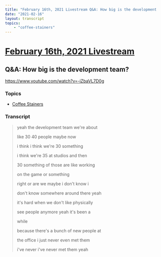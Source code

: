 ```yaml
---
title: "February 16th, 2021 Livestream Q&A: How big is the development team?"
date: "2021-02-16"
layout: transcript
topics:
    - "coffee-stainers"
---
```

# [February 16th, 2021 Livestream](../2021-02-16.md)
## Q&A: How big is the development team?
https://www.youtube.com/watch?v=-iZbaVL7D0g

### Topics
* [Coffee Stainers](../topics/coffee-stainers.md)

### Transcript

> yeah the development team we're about
>
> like 30 40 people maybe now
>
> i think i think we're 30 something
>
> i think we're 35 at studios and then
>
> 30 something of those are like working
>
> on the game or something
>
> right or are we maybe i don't know i
>
> don't know somewhere around there yeah
>
> it's hard when we don't like physically
>
> see people anymore yeah it's been a
>
> while
>
> because there's a bunch of new people at
>
> the office i just never even met them
>
> i've never i've never met them yeah
